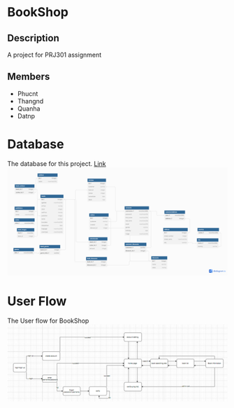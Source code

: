 # BookShop
## Description
 A project for PRJ301 assignment
## Members
- Phucnt
- Thangnd
- Quanha
- Datnp
# Database 
The database for this project. [Link](Database/database.sql)
![BookShop Database](Database/database.png)
# User Flow
The User flow for BookShop
![User FLow Imgage](img/UserFlow/user_flow.png)